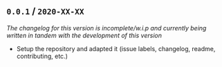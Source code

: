 ## `0.0.1` / `2020-XX-XX`

_The changelog for this version is incomplete/w.i.p and currently being written in tandem with the development of this version_

- Setup the repository and adapted it (issue labels, changelog, readme, contributing, etc.)
